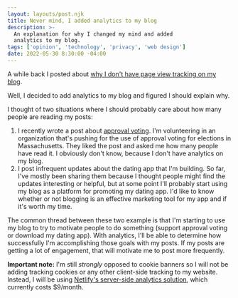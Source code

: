 ```yaml
---
layout: layouts/post.njk
title: Never mind, I added analytics to my blog
description: >-
  An explanation for why I changed my mind and added
  analytics to my blog.
tags: ['opinion', 'technology', 'privacy', 'web design']
date: 2022-05-30 8:30:00 -04:00
---
```


A while back I posted about
[why I don't have page view tracking on my blog](/post/analytics).

Well, I decided to add analytics to my blog and figured
I should explain why.

I thought of two situations where I should probably care about how many
people are reading my posts:

1. I recently wrote a post about [approval voting](/post/rcv_to_approval_voting).
   I'm volunteering in an organization that's pushing for the use of approval
   voting for elections in Massachusetts. They liked the post and asked me
   how many people have read it. I obviously don't know, because I don't
   have analytics on my blog.
1. I post infrequent updates about the dating app that I'm building.
   So far, I've mostly been sharing them because I thought people might
   find the updates interesting or helpful, but at some point I'll probably
   start using my blog as a platform for promoting my dating app. I'd
   like to know whether or not blogging is an effective marketing tool
   for my app and if it's worth my time.

The common thread between these two example is that I'm starting
to use my blog to try to motivate people to do something
(support approval voting or download my dating app).
With analytics, I'll be able to determine how successfully
I'm accomplishing those goals with my posts. If my posts
are getting a lot of engagement, that will motivate me to post
more frequently.

**Important note:** I'm still _strongly_ opposed to cookie banners
so I will not be adding tracking cookies or any other client-side
tracking to my website. Instead, I will be using
[Netlify's server-side analytics solution](https://www.netlify.com/products/analytics/),
which currently costs $9/month.
